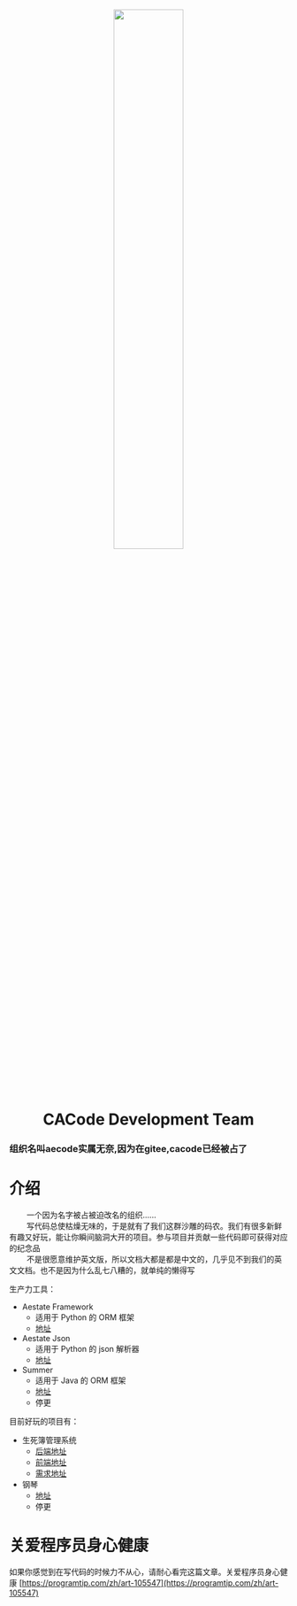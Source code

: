 <h1 align="center">
<img src="https://gitee.com/aecode/readme/raw/master/img/icon_dev.png" width="50%">
<!-- <img src="img/icon_dev.png" width="50%"> -->
</h1>
<h1 align="center">CACode Development Team</h1>

### 组织名叫aecode实属无奈,因为在gitee,cacode已经被占了

# 介绍
&nbsp;&nbsp;&nbsp;&nbsp;&nbsp;&nbsp;&nbsp;&nbsp;一个因为名字被占被迫改名的组织......  
&nbsp;&nbsp;&nbsp;&nbsp;&nbsp;&nbsp;&nbsp;&nbsp;写代码总使枯燥无味的，于是就有了我们这群沙雕的码农。我们有很多新鲜有趣又好玩，能让你瞬间脑洞大开的项目。参与项目并贡献一些代码即可获得对应的纪念品  
&nbsp;&nbsp;&nbsp;&nbsp;&nbsp;&nbsp;&nbsp;&nbsp;不是很愿意维护英文版，所以文档大都是都是中文的，几乎见不到我们的英文文档。也不是因为什么乱七八糟的，就单纯的懒得写

生产力工具：

- Aestate Framework
  - 适用于 Python 的 ORM 框架
  - [地址](https://gitee.com/aecode/aestate)
- Aestate Json
  - 适用于 Python 的 json 解析器
  - [地址](https://gitee.com/aecode/aestate-json)
- Summer
  - 适用于 Java 的 ORM 框架
  - [地址](https://gitee.com/aecode/CACode-Summer)
  - 停更

目前好玩的项目有：

- 生死簿管理系统
  - [后端地址](https://gitee.com/aecode/diaboli-mundi-back)
  - [前端地址](https://gitee.com/aecode/diaboli-mundi-view)
  - [需求地址](https://gitee.com/aecode/diaboli-needs)
- 钢琴
  - [地址](https://gitee.com/aecode/Piano)
  - 停更

# 关爱程序员身心健康

如果你感觉到在写代码的时候力不从心，请耐心看完这篇文章。关爱程序员身心健康
[https://programtip.com/zh/art-105547](https://programtip.com/zh/art-105547)
